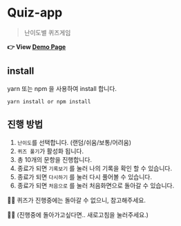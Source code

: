 # Quiz-app

> 난이도별 퀴즈게임 

**👉 View [Demo Page](https://baekcode.github.io/portfolio/quiz-app/)**



## install 

yarn 또는 npm 을 사용하여 install 합니다.

```
yarn install or npm install
```



## 진행 방법

1. `난이도`를 선택합니다. (랜덤/쉬움/보통/어려움)
2. `퀴즈 풀기`가 활성화 됩니다.
3. 총 10개의 문항을 진행합니다.
4. 종료가 되면 `기록보기` 를 눌러 나의 기록을 확인 할 수 있습니다.
5. 종료가 되면 `다시하기` 를 눌러 다시 풀어볼 수 있습니다.
6. 종료가 되면 `처음으로` 를 눌러 처음화면으로 돌아갈 수 있습니다.

🙅‍♂️ 퀴즈가 진행중에는 돌아갈 수 없으니, 참고해주세요.

🙋‍♂️ (진행중에 돌아가고싶다면.. 새로고침을 눌러주세요.)



